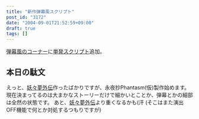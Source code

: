 ```yaml
---
title: "新作弾幕風スクリプト"
post_id: "3172"
date: "2004-09-01T21:52:59+09:00"
draft: true
tags: []
---
```



[弾幕風のコーナー](https://danmaq.com/tag/danmakufu)に[単発スクリプト](https://danmaq.com/3171)追加。
## 本日の駄文
えっと、[妖々夢外伝](https://danmaq.com/touhou-pcb-g)作ったばかりですが、永夜抄Phantasm(仮)製作始めます。 現在決まってるのは大まかなストーリーだけで細かいとことか、弾幕とかの細部は全然の状態です。 あと、[妖々夢外伝](https://danmaq.com/touhou-pcb-g)より重くなるかも(汗 (そこはまた演出OFF機能で何とか対処するつもりですが)
